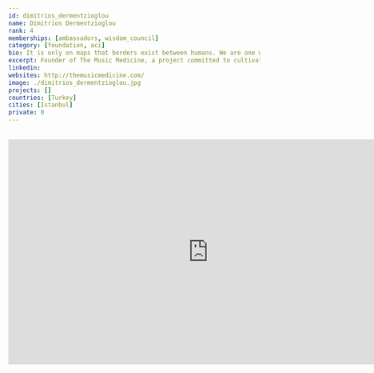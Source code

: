 ```yaml
---
id: dimitrios_dermentzioglou
name: Dimitrios Dermentzioglou
rank: 4
memberships: [ambassadors, wisdom_council]
category: [foundation, aci]
bio: It is only on maps that borders exist between humans. We are one world, one race, we carry one song. Dimitrios is the founder of The Music Medicine, a project committed to cultivating Global Joy & Harmony, through the use and study of Music and Performing Arts as tools of Human Development and Self-Healing. Medical Ethnomusicologist, Music Therapist, Musician, Listener and Conductor, Dimitrios has a more than three-decade experience in the arts of Music and Celebration, studying their beneficial effects in Mind, Body, Soul and Social interaction.
excerpt: Founder of The Music Medicine, a project committed to cultivating Global Joy & Harmony.
linkedin: 
websites: http://themusicmedicine.com/
image: ./dimitrios_dermentzioglou.jpg
projects: []
countries: [Turkey]
cities: [Istanbul]
private: 0
---
```


<BR>
<div class="aspect-w-16 aspect-h-9">
<iframe src="https://player.vimeo.com/video/413150039" width="800" height="450" frameborder="0" allow="autoplay; fullscreen" allowfullscreen></iframe>
</div>
<BR>
